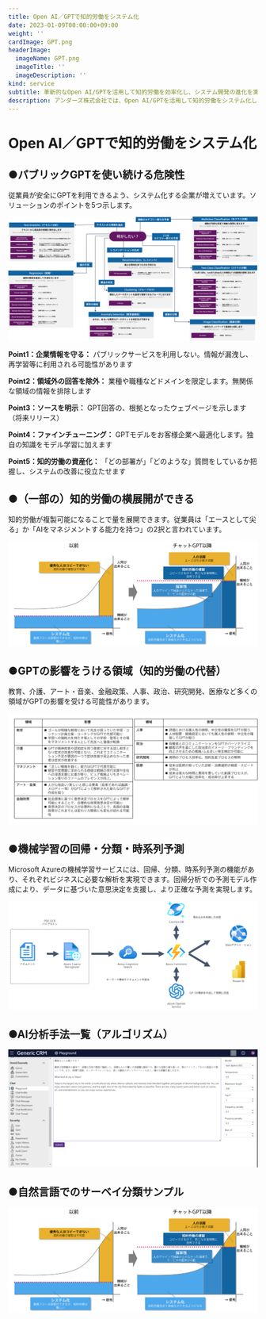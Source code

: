 ```yaml
---
title: Open AI／GPTで知的労働をシステム化
date: 2023-01-09T00:00:00+09:00
weight: ''
cardImage: GPT.png
headerImage:
  imageName: GPT.png
  imageTitle: ''
  imageDescription: ''
kind: service
subtitle: 革新的なOpen AI/GPTを活用して知的労働を効率化し、システム開発の進化を実現
description: アンダーズ株式会社では、Open AI/GPTを活用して知的労働をシステム化し、効率性と品質を向上させます。AIによる自動化と自然言語処理の能力を活かし、プロジェクトの生産性を向上させ、お客様のニーズに迅速かつ柔軟に対応します。企業の大きな資産になる可能性を秘めているOpen AI/GPTは、活用経験も豊富なアンダーズにお任せください。
---
```

# Open AI／GPTで知的労働をシステム化



## ●パブリックGPTを使い続ける危険性

従業員が安全にGPTを利用できるよう、システム化する企業が増えています。ソリューションのポイントを5つ示します。


![](/gpt2.png)

**Point1：企業情報を守る：** パブリックサービスを利用しない。情報が漏洩し、再学習等に利用される可能性があります

**Point2：領域外の回答を除外：** 業種や職種などドメインを限定します。無関係な領域の情報を排除します

**Point3：ソースを明示：** GPT回答の、根拠となったウェブページを示します（将来リリース）

**Point4：ファインチューニング：** GPTモデルをお客様企業へ最適化します。独自の知識をモデル学習に加えます

**Point5：知的労働の資産化：** 「どの部署が」「どのような」質問をしているか把握し、システムの改善に役立たせます



## ●（一部の）知的労働の横展開ができる

知的労働が複製可能になることで量を展開できます。従業員は「エースとして尖る」か「AIをマネジメントする能力を持つ」の2択と言われています。

![](/GPT3.png)



## ●GPTの影響をうける領域（知的労働の代替）

教育、介護、アート・音楽、金融政策、人事、政治、研究開発、医療など多くの領域がGPTの影響を受ける可能性があります。

![](/GPT4.png)



## ●機械学習の回帰・分類・時系列予測

Microsoft Azureの機械学習サービスには、回帰、分類、時系列予測の機能があり、それぞれビジネスに必要な解析を実現できます。回帰分析での予測モデル作成により、データに基づいた意思決定を支援し、より正確な予測を実現します。

![](/GPT5.png)



## ●AI分析手法一覧（アルゴリズム）

![](/GPT6.png)



## ●自然言語でのサーベイ分類サンプル

![](/GPT7.png)

